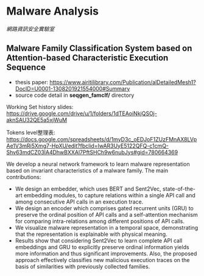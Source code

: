 # Malware Analysis
*網路資訊安全實驗室*

## Malware Family Classification System based on Attention-based Characteristic Execution Sequence
* thesis paper: https://www.airitilibrary.com/Publication/alDetailedMesh1?DocID=U0001-1308201921554000#Summary
* source code detail in **seqgen_famclf/** directory

Working Set history slides: https://drive.google.com/drive/u/1/folders/1dTEAoiNkjQSOj-aknSAU32QE5a5xjWuM

Tokens level整理表: https://docs.google.com/spreadsheets/d/1myD3c_oEDJoF1ZUzFMnAX8LVpAe1V3mRi5Xmg7-HpXU/edit?fbclid=IwAR3UyE5122QFQ-c1cmQ-Shv63mdCZ03lA4DhwBXXAl7PftSHCh9w6nubJys#gid=780664369

We develop a neural network framework to learn malware representation based on invariant characteristics of a malware family. The main contributions:
*	We design an embedder, which uses BERT and Sent2Vec, state-of-the-art embedding modules, to capture relations within a single API call and among consecutive API calls in an execution trace.
*	We design an encoder which comprises gated recurrent units (GRU) to preserve the ordinal position of API calls and a self-attention mechanism for comparing intra-relations among different positions of API calls.
*	We visualize malware representation in a temporal space, demonstrating that the representation is explainable with physical meaning.
*	Results show that considering Sent2Vec to learn complete API call embeddings and GRU to explicitly preserve ordinal information yields more information and thus significant improvements. Also, the proposed approach effectively classifies new malicious execution traces on the basis of similarities with previously collected families.

